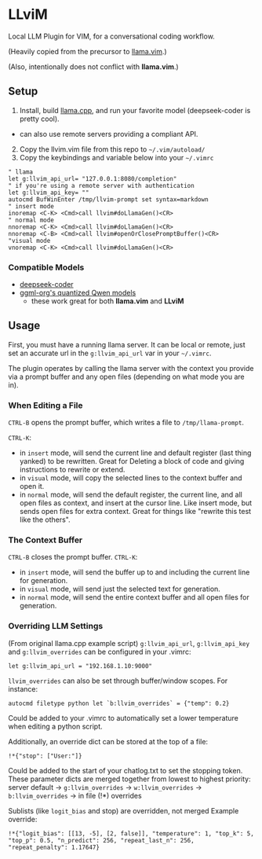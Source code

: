 # LLviM
Local LLM Plugin for VIM, for a conversational coding workflow.

(Heavily copied from the precursor to [llama.vim](https://github.com/ggml-org/llama.vim).)

(Also, intentionally does not conflict with **llama.vim**.)

## Setup
1. Install, build [llama.cpp](https://github.com/ggerganov/llama.cpp?tab=readme-ov-file#building-the-project), and run your favorite model (deepseek-coder is pretty cool).
  - can also use remote servers providing a compliant API.
2. Copy the llvim.vim file from this repo to `~/.vim/autoload/`
3. Copy the keybindings and variable below into your `~/.vimrc`
```vim
" llama
let g:llvim_api_url= "127.0.0.1:8080/completion"
" if you're using a remote server with authentication
let g:llvim_api_key= ""
autocmd BufWinEnter /tmp/llvim-prompt set syntax=markdown
" insert mode
inoremap <C-K> <Cmd>call llvim#doLlamaGen()<CR>
" normal mode
nnoremap <C-K> <Cmd>call llvim#doLlamaGen()<CR>
nnoremap <C-B> <Cmd>call llvim#openOrClosePromptBuffer()<CR>
"visual mode
vnoremap <C-K> <Cmd>call llvim#doLlamaGen()<CR>
```

### Compatible Models
- [deepseek-coder](https://huggingface.co/deepseek-ai/DeepSeek-Coder-V2-Lite-Instruct)
- [ggml-org's quantized Qwen models](https://huggingface.co/collections/ggml-org/llamavim-6720fece33898ac10544ecf9)
  - these work great for both **llama.vim** and **LLviM**

## Usage
First, you must have a running llama server. It can be local or remote, just set an accurate url in the `g:llvim_api_url` var in your `~/.vimrc`.

The plugin operates by calling the llama server with the context you provide via a prompt buffer and any open files (depending on what mode you are in).

### When Editing a File
`CTRL-B` opens the prompt buffer, which writes a file to `/tmp/llama-prompt`.

`CTRL-K`:
- in `insert` mode, will send the current line and default register (last thing yanked) to be rewritten. Great for Deleting a block of code and giving instructions to rewrite or extend.
- in `visual` mode, will copy the selected lines to the context buffer and open it.
- in `normal` mode, will send the default register, the current line, and all open files as context, and insert at the cursor line. Like insert mode, but sends open files for extra context. Great for things like "rewrite this test like the others".

### The Context Buffer
`CTRL-B` closes the prompt buffer.
`CTRL-K`:
- in `insert` mode, will send the buffer up to and including the current line for generation.
- in `visual` mode, will send just the selected text for generation.
- in `normal` mode, will send the entire context buffer and all open files for generation. 

### Overriding LLM Settings
(From original llama.cpp example script)
`g:llvim_api_url`, `g:llvim_api_key` and `g:llvim_overrides` can be configured in your .vimrc:
```vim
let g:llvim_api_url = "192.168.1.10:9000"
```

`llvim_overrides` can also be set through buffer/window scopes. For instance:
```vim
autocmd filetype python let `b:llvim_overrides` = {"temp": 0.2}
```
Could be added to your .vimrc to automatically set a lower temperature when editing a python script.


Additionally, an override dict can be stored at the top of a file:
```vim
!*{"stop": ["User:"]}
```
Could be added to the start of your chatlog.txt to set the stopping token.
These parameter dicts are merged together from lowest to highest priority:
server default -> `g:llvim_overrides` -> `w:llvim_overrides` -> `b:llvim_overrides` -> in file (!*) overrides

Sublists (like `logit_bias` and stop) are overridden, not merged
Example override:
```vim
!*{"logit_bias": [[13, -5], [2, false]], "temperature": 1, "top_k": 5, "top_p": 0.5, "n_predict": 256, "repeat_last_n": 256, "repeat_penalty": 1.17647}
```
